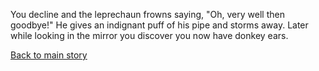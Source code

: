 You decline and the leprechaun frowns saying,
"Oh, very well then goodbye!" He gives an indignant
puff of his pipe and storms away.
Later while looking in the mirror you discover you now have donkey ears.

[Back to main story](../marshmallow.md)
